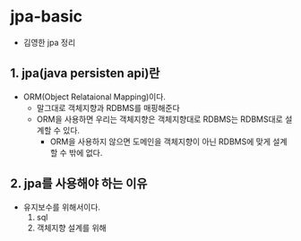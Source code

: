 # jpa-basic
- 김영한 jpa 정리

## 1. jpa(java persisten api)란
- ORM(Object Relataional Mapping)이다.
    - 말그대로 객체지향과 RDBMS를 매핑해준다
    - ORM을 사용하면 우리는 객체지향은 객체지향대로 RDBMS는 RDBMS대로 설계할 수 있다.
        - ORM을 사용하지 않으면 도메인을 객체지향이 아닌 RDBMS에 맞게 설계할 수 밖에 없다.

## 2. jpa를 사용해야 하는 이유
- 유지보수를 위해서이다.
    1. sql
    2. 객체지향 설계를 위해